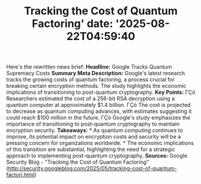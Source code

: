 ﻿---
title: "Tracking the Cost of Quantum Factoring'
date: '2025-08-22T04:59:40"
category: "Markets"
summary: ""
slug: "tracking the cost of quantum factoring"
source_urls:
  - "http://security.googleblog.com/2025/05/tracking-cost-of-quantum-factori.html"
seo:
  title: "Tracking the Cost of Quantum Factoring | Hash n Hedge'
  description: '"
  keywords: ["news", "markets", "brief"]
---
Here's the rewritten news brief:  **Headline:** Google Tracks Quantum Supremacy Costs  **Summary Meta Description:** Google's latest research tracks the growing costs of quantum factoring, a process crucial for breaking certain encryption methods. The study highlights the economic implications of transitioning to post-quantum cryptography.  **Key Points:**  ΓÇó Researchers estimated the cost of a 256-bit RSA decryption using a quantum computer at approximately $1.4 billion. ΓÇó The cost is projected to decrease as quantum computing advances, with estimates suggesting it could reach $100 million in the future. ΓÇó Google's study emphasizes the importance of transitioning to post-quantum cryptography to maintain encryption security.  **Takeaways:**  * As quantum computing continues to improve, its potential impact on encryption costs and security will be a pressing concern for organizations worldwide. * The economic implications of this transition are substantial, highlighting the need for a strategic approach to implementing post-quantum cryptography.  **Sources:** Google Security Blog - "Tracking the Cost of Quantum Factoring" (http://security.googleblog.com/2025/05/tracking-cost-of-quantum-factori.html) 
